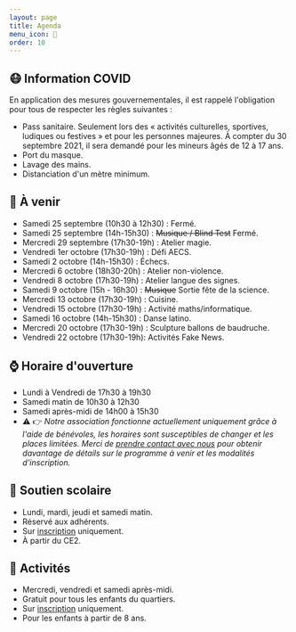 ```yaml
---
layout: page
title: Agenda
menu_icon: 📅
order: 10
---
```


## 😷 Information COVID

En application des mesures gouvernementales, il est rappelé l'obligation pour tous de respecter les règles suivantes :
* Pass sanitaire. Seulement lors des « activités culturelles, sportives, ludiques ou festives » et pour les personnes majeures. À compter du 30 septembre 2021, il sera demandé pour les mineurs âgés de 12 à 17 ans.
* Port du masque.
* Lavage des mains.
* Distanciation d'un mètre minimum.

## 📝 À venir

* Samedi 25 septembre (10h30 à 12h30) : Fermé.
* Samedi 25 septembre (14h-15h30) : ~~Musique / Blind Test~~ Fermé.
* Mercredi 29 septembre (17h30-19h) : Atelier magie.
* Vendredi 1er octobre (17h30-19h) : Défi AECS.
* Samedi 2 octobre (14h-15h30) : Échecs.
* Mercredi 6 octobre (18h30-20h) : Atelier non-violence.
* Vendredi 8 octobre (17h30-19h) : Atelier langue des signes.
* Samedi 9 octobre (15h - 16h30) : ~~Musique~~ Sortie fête de la science.
* Mercredi 13 octobre (17h30-19h) : Cuisine.
* Vendredi 15 octobre (17h30-19h) : Activité maths/informatique.
* Samedi 16 octobre (14h-15h30) : Danse latino.
* Mercredi 20 octobre (17h30-19h) : Sculpture ballons de baudruche.
* Vendredi 22 octobre (17h30-19h): Activités Fake News.

## ⌚ Horaire d'ouverture

* Lundi à Vendredi de 17h30 à 19h30
* Samedi matin de 10h30 à 12h30
* Samedi après-midi de 14h00 à 15h30
* ⚠️ 👉 *Notre association fonctionne actuellement uniquement grâce à l'aide de bénévoles, les horaires sont susceptibles de changer et les places limitées. Merci de [prendre contact avec nous](#footer) pour obtenir davantage de détails sur le programme à venir et les modalités d'inscription.*

## 🎒 Soutien scolaire

* Lundi, mardi, jeudi et samedi matin.
* Réservé aux adhérents.
* Sur [inscription](#footer) uniquement.
* À partir du CE2.

## 🎨 Activités

* Mercredi, vendredi et samedi après-midi.
* Gratuit pour tous les enfants du quartiers.
* Sur [inscription](#footer) uniquement.
* Pour les enfants à partir de 8 ans.
